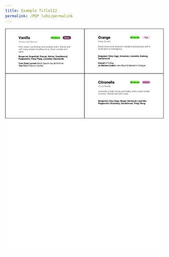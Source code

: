 ```yaml
---
title: Example Title112
permalink: /POP lohz/permalink
---
```

![Alt text for image on Isomer site](/images/A4%20-%207-2.png)